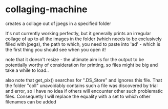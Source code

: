 # collaging-machine
creates a collage out of jpegs in a specified folder 

It's not currently working perfectly, but it generally prints an irregular collage of up to all the images in the folder (which needs to be exclusively filled with jpegs), the path to which, you need to paste into 'ad' - which is the first thing you should see when you open it!

note that it doesn't resize - the ultimate aim is for the output to be potentially worthy of consideration for printing, so files might be big and take a while to load..

also note that get_pix() searches for ".DS_Store" and ignores this file. That the folder "coll" unavoidably contains such a file was discovered by trial and error, so I have no idea if others will encounter other such problematic files. Consequetly I will replace the equality with a set to which other filenames can be added 
